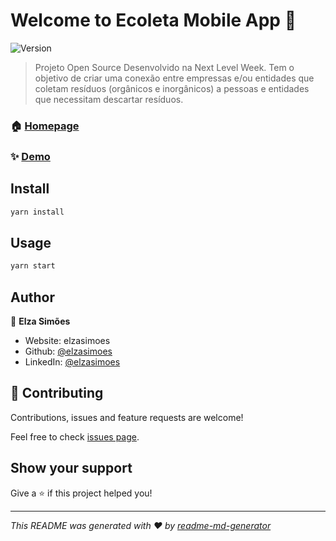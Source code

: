 # Welcome to Ecoleta Mobile App 👋
![Version](https://img.shields.io/badge/version-1.0-blue.svg?cacheSeconds=2592000)

> Projeto Open Source Desenvolvido na Next Level Week. Tem o objetivo de criar uma conexão entre empressas e/ou entidades que coletam resíduos (orgânicos e inorgânicos) a pessoas e entidades que necessitam descartar resíduos. 

### 🏠 [Homepage](https://github.com/elzasimoes/ecoleta-mobile)

### ✨ [Demo](https://github.com/elzasimoes/ecoleta-mobile)

## Install

```sh
yarn install 
```

## Usage

```sh
yarn start
```

## Author

👤 **Elza Simões**

* Website: elzasimoes
* Github: [@elzasimoes](https://github.com/elzasimoes)
* LinkedIn: [@elzasimoes](https://linkedin.com/in/elzasimoes)

## 🤝 Contributing

Contributions, issues and feature requests are welcome!

Feel free to check [issues page](None). 

## Show your support

Give a ⭐️ if this project helped you!

***
_This README was generated with ❤️ by [readme-md-generator](https://github.com/kefranabg/readme-md-generator)_